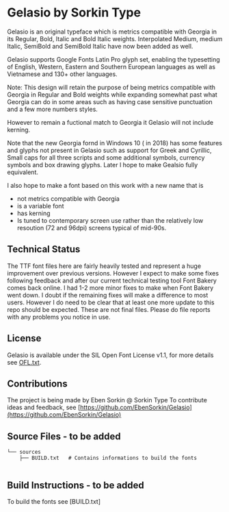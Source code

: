 Gelasio by Sorkin Type
===========================

Gelasio is an original typeface which is metrics compatible with Georgia in its Regular, Bold, Italic and Bold Italic weights. Interpolated Medium, medium Italic, SemiBold and SemiBold Italic have now been added as well. 

Gelasio supports Google Fonts Latin Pro glyph set, enabling the typesetting of English, Western, Eastern and Southern European languages as well as Vietnamese and 130+ other languages.

Note: This design will retain the purpose of being metrics compatible with Georgia in Regular and Bold weights while expanding somewhat past what Georgia can do in some areas such as having case sensitive punctuation and a few more numbers styles.

However to remain a fuctional match to Georgia it Gelasio will not include kerning.

Note that the new Georgia fornd in Windows 10 ( in 2018) has some features and glyphs not present in Gelasio such as support for Greek and Cyrillic, Small caps for all three scripts and some additional symbols, currency symbols and box drawing glyphs. Later I hope to make Gealsio fully equivalent.

I also hope to make a font based on this work with a new name that is
 - not metrics compatible with Georgia
 - is a variable font
 - has kerning
 - Is tuned to contemporary screen use rather than the relatively low resoution (72 and 96dpi) screens typical of mid-90s.

Technical Status
-------
The TTF font files here are fairly heavily tested and represent a huge improvement over previous versions. However I expect to make some fixes following feedback and after our current technical testing tool Font Bakery comes back online. I had 1-2 more minor fixes to make when Font Bakery went down. I doubt if the remaining fixes will make a difference to most users. However I do need to be clear that at least one more update to this repo should be expected. These are not final files. Please do file reports with any problems you notice in use.

License
-------

Gelasio is available under the SIL Open Font License v1.1, for more details see [OFL.txt](OFL.txt).

Contributions
-------------

The project is being made by Eben Sorkin @ Sorkin Type
To contribute ideas and feedback, see [https://github.com/EbenSorkin/Gelasio](https://github.com/EbenSorkin/Gelasio)


Source Files - to be added
------------

```
└── sources
    ├── BUILD.txt	# Contains informations to build the fonts


```

Build Instructions - to be added
------------------

To build the fonts see [BUILD.txt]
